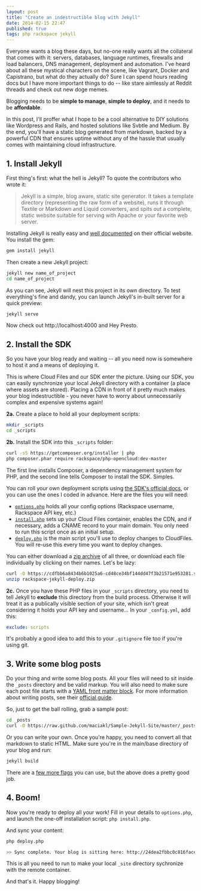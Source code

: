 ```yaml
---
layout: post
title: "Create an indestructible blog with Jekyll"
date: 2014-02-15 22:47
published: true
tags: php rackspace jekyll
---
```


Everyone wants a blog these days, but no-one really wants all the collateral that comes with it: servers, databases, language runtimes, firewalls and load balancers, DNS management, deployment and automation. I've heard about all these mystical characters on the scene, like Vagrant, Docker and Capistrano, but what do they actually do? Sure I can spend hours reading docs but I have more important things to do -- like stare aimlessly at Reddit threads and check out new doge memes.

Blogging needs to be **simple to manage**, **simple to deploy**, and it needs to be **affordable**.

In this post, I'll proffer what I hope to be a cool alternative to DIY solutions like Wordpress and Rails, and hosted solutions like Svbtle and Medium. By the end, you'll have a static blog generated from markdown, backed by a powerful CDN that ensures uptime without any of the hassle that usually comes with maintaining cloud infrastructure.

## 1. Install Jekyll

First thing's first: what the hell is Jekyll? To quote the contributors who wrote it: 

> Jekyll is a simple, blog aware, static site generator. It takes a template directory (representing the raw form of a website), runs it through Textile or Markdown and Liquid converters, and spits out a complete, static website suitable for serving with Apache or your favorite web server.

Installing Jekyll is really easy and [well documented](http://jekyllrb.com/docs/quickstart/) on their official website. You install the gem:

```bash
gem install jekyll
```

Then create a new Jekyll project:

```bash
jekyll new name_of_project
cd name_of_project
```

As you can see, Jekyll will nest this project in its own directory. To test everything's fine and dandy, you can launch Jekyll's in-built server for a quick preview:

```bash
jekyll serve
```

Now check out http://localhost:4000 and Hey Presto.

## 2. Install the SDK

So you have your blog ready and waiting -- all you need now is somewhere to host it and a means of deploying it. 

This is where Cloud Files and our SDK enter the picture. Using our SDK, you can easily synchronize your local Jekyll directory with a container (a place where assets are stored). Placing a CDN in front of it pretty much makes your blog indestructible - you never have to worry about unnecessarily complex and expensive systems again!

**2a.** Create a place to hold all your deployment scripts: 

```bash
mkdir _scripts 
cd _scripts
```

**2b.** Install the SDK into this `_scripts` folder:

```bash
curl -sS https://getcomposer.org/installer | php
php composer.phar require rackspace/php-opencloud:dev-master
```

The first line installs Composer, a dependency management system for PHP, and the second line tells Composer to install the SDK. Simples.

You can roll your own deployment scripts using [the SDK's official docs](http://docs.rackspace.com/sdks/guide/content/php.html), or you can use the ones I coded in advance. Here are the files you will need:

- [`options.php`](https://cdfbb6a8434b6b1025a6-cd48ce34bf144dd47f3b21571e953281.ssl.cf5.rackcdn.com/options.php) holds all your config options (Rackspace username, Rackspace API key, etc.)
- [`install.php`](https://cdfbb6a8434b6b1025a6-cd48ce34bf144dd47f3b21571e953281.ssl.cf5.rackcdn.com/install.php) sets up your Cloud Files container, enables the CDN, and if necessary, adds a CNAME record to your main domain. You only need to run this script once as an initial setup.
- [`deploy.php`](https://cdfbb6a8434b6b1025a6-cd48ce34bf144dd47f3b21571e953281.ssl.cf5.rackcdn.com/deploy.php) is the main script you'll use to deploy changes to CloudFiles. You will re-use this every time you want to deploy changes.

You can either download a [zip archive](https://cdfbb6a8434b6b1025a6-cd48ce34bf144dd47f3b21571e953281.ssl.cf5.rackcdn.com/rackspace-jekyll-deploy.zip) of all three, or download each file individually by clicking on their names. Let's be lazy:

```bash
curl -O https://cdfbb6a8434b6b1025a6-cd48ce34bf144dd47f3b21571e953281.ssl.cf5.rackcdn.com/rackspace-jekyll-deploy.zip
unzip rackspace-jekyll-deploy.zip
```

**2c.** Once you have these PHP files in your `_scripts` directory, you need to tell Jekyll to **exclude** this directory from the build process. Otherwise it will treat it as a publically visible section of your site, which isn't great considering it holds your API key and username... In your `_config.yml`, add this:

```yaml
exclude: scripts
```

It's probably a good idea to add this to your `.gitignore` file too if you're using git.
 
## 3. Write some blog posts

Do your thing and write some blog posts. All your files will need to sit inside the `_posts` directory and be valid markup. You will also need to make sure each post file starts with a [YAML front matter block](http://jekyllrb.com/docs/frontmatter/). For more information about writing posts, see their [official guide](http://jekyllrb.com/docs/posts/).

So, just to get the ball rolling, grab a sample post:

```bash
cd _posts
curl -O https://raw.github.com/maciakl/Sample-Jekyll-Site/master/_posts/2012-02-10-code-snippets.markdown
```

Or you can write your own. Once you're happy, you need to convert all that markdown to static HTML. Make sure you're in the main/base directory of your blog and run:

```bash
jekyll build
```

There are a [few more flags](http://jekyllrb.com/docs/configuration/) you can use, but the above does a pretty good job.

## 4. Boom!

Now you're ready to deploy all your work! Fill in your details to `options.php`, and launch the one-off installation script: `php install.php`.

And sync your content: 

```bash
php deploy.php

>> Sync complete. Your blog is sitting here: http://24dea2fbbc0c816face6-cb063e688647fc0c12641c9dce8e160d.r25.cf5.rackcdn.com
```

This is all you need to run to make your local `_site` directory sychronize with the remote container.

And that's it. Happy blogging!